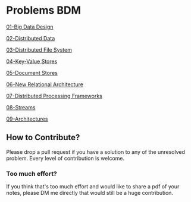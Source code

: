 # Problems BDM

[01-Big Data Design](Problems%20BDM/01-Big%20Data%20Design.md)

[02-Distributed Data](Problems%20BDM/02-Distributed%20Data.md)

[03-Distributed File System](Problems%20BDM/03-Distributed%20File%20System.md)

[04-Key-Value Stores](Problems%20BDM/04-Key-Value%20Stores.md)

[05-Document Stores](Problems%20BDM/05-Document%20Stores.md)

[06-New Relational Architecture](Problems%20BDM/06-New%20Relational%20Architecture.md)

[07-Distributed Processing Frameworks](Problems%20BDM/07-Distributed%20Processing%20Frameworks.md)

[08-Streams](Problems%20BDM/08-Streams.md)

[09-Architectures](Problems%20BDM/09-Architectures.md)


## How to Contribute?

Please drop a pull request if you have a solution to any of the unresolved problem. Every level of contribution is welcome.

### Too much effort?
If you think that's too much effort and would like to share a pdf of your notes, please DM me directly that would still be a huge contribution.

